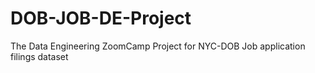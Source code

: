 # DOB-JOB-DE-Project
The Data Engineering ZoomCamp Project for NYC-DOB Job application filings dataset
